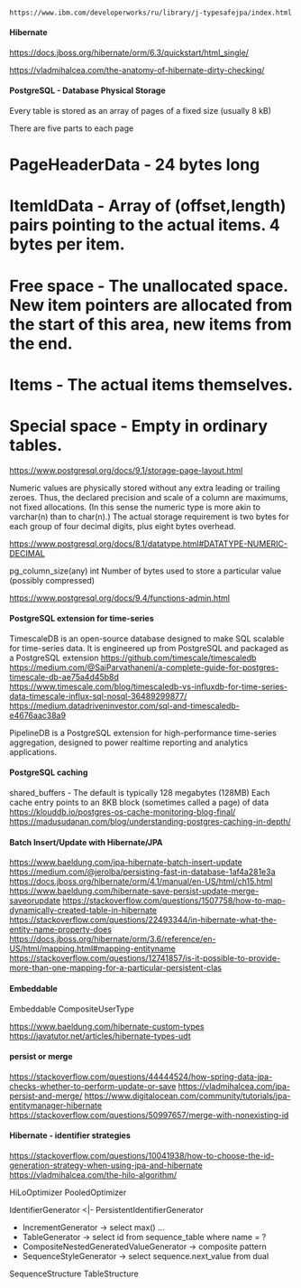 ####  

    https://www.ibm.com/developerworks/ru/library/j-typesafejpa/index.html

#### Hibernate 
https://docs.jboss.org/hibernate/orm/6.3/quickstart/html_single/

https://vladmihalcea.com/the-anatomy-of-hibernate-dirty-checking/

#### PostgreSQL - Database Physical Storage

Every table is stored as an array of pages of a fixed size (usually 8 kB)

There are five parts to each page 
# PageHeaderData    - 24 bytes long
# ItemIdData        - Array of (offset,length) pairs pointing to the actual items. 4 bytes per item.
# Free space        - The unallocated space. New item pointers are allocated from the start of this area, new items from the end.
# Items             - The actual items themselves.
# Special space	    - Empty in ordinary tables.

https://www.postgresql.org/docs/9.1/storage-page-layout.html

Numeric values are physically stored without any extra leading or trailing zeroes. 
Thus, the declared precision and scale of a column are maximums, not fixed allocations. 
(In this sense the numeric type is more akin to varchar(n) than to char(n).) 
The actual storage requirement is two bytes for each group of four decimal digits, plus eight bytes overhead.

https://www.postgresql.org/docs/8.1/datatype.html#DATATYPE-NUMERIC-DECIMAL

pg_column_size(any)	int	    Number of bytes used to store a particular value (possibly compressed)

https://www.postgresql.org/docs/9.4/functions-admin.html

#### PostgreSQL extension for time-series

TimescaleDB is an open-source database designed to make SQL scalable for time-series data. 
    It is engineered up from PostgreSQL and packaged as a PostgreSQL extension
https://github.com/timescale/timescaledb
https://medium.com/@SaiParvathaneni/a-complete-guide-for-postgres-timescale-db-ae75a4d45b8d
https://www.timescale.com/blog/timescaledb-vs-influxdb-for-time-series-data-timescale-influx-sql-nosql-36489299877/
https://medium.datadriveninvestor.com/sql-and-timescaledb-e4676aac38a9

PipelineDB is a PostgreSQL extension for high-performance time-series aggregation, 
    designed to power realtime reporting and analytics applications.

#### PostgreSQL caching
shared_buffers - The default is typically 128 megabytes (128MB)
Each cache entry points to an 8KB block (sometimes called a page) of data
https://klouddb.io/postgres-os-cache-monitoring-blog-final/
https://madusudanan.com/blog/understanding-postgres-caching-in-depth/

#### Batch Insert/Update with Hibernate/JPA

https://www.baeldung.com/jpa-hibernate-batch-insert-update
https://medium.com/@jerolba/persisting-fast-in-database-1af4a281e3a
https://docs.jboss.org/hibernate/orm/4.1/manual/en-US/html/ch15.html
https://www.baeldung.com/hibernate-save-persist-update-merge-saveorupdate
https://stackoverflow.com/questions/1507758/how-to-map-dynamically-created-table-in-hibernate
https://stackoverflow.com/questions/22493344/in-hibernate-what-the-entity-name-property-does
https://docs.jboss.org/hibernate/orm/3.6/reference/en-US/html/mapping.html#mapping-entityname
https://stackoverflow.com/questions/12741857/is-it-possible-to-provide-more-than-one-mapping-for-a-particular-persistent-clas

#### Embeddable 

Embeddable
CompositeUserType

https://www.baeldung.com/hibernate-custom-types
https://javatutor.net/articles/hibernate-types-udt

#### persist or merge

https://stackoverflow.com/questions/44444524/how-spring-data-jpa-checks-whether-to-perform-update-or-save
https://vladmihalcea.com/jpa-persist-and-merge/
https://www.digitalocean.com/community/tutorials/jpa-entitymanager-hibernate
https://stackoverflow.com/questions/50997657/merge-with-nonexisting-id

#### Hibernate - identifier strategies

https://stackoverflow.com/questions/10041938/how-to-choose-the-id-generation-strategy-when-using-jpa-and-hibernate
https://vladmihalcea.com/the-hilo-algorithm/

HiLoOptimizer
PooledOptimizer

IdentifierGenerator <|- PersistentIdentifierGenerator
* IncrementGenerator                        -> select max() ...
* TableGenerator                            -> select id from sequence_table where name = ?
* CompositeNestedGeneratedValueGenerator    -> composite pattern
* SequenceStyleGenerator                    -> select sequence.next_value from dual

SequenceStructure
TableStructure